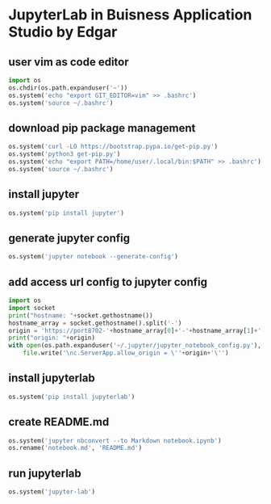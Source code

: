 # JupyterLab in Buisness Application Studio by Edgar

## user vim as code editor


```python
import os
os.chdir(os.path.expanduser('~'))
os.system('echo "export GIT_EDITOR=vim" >> .bashrc')
os.system('source ~/.bashrc')
```

## download pip package management


```python
os.system('curl -LO https://bootstrap.pypa.io/get-pip.py')
os.system('python3 get-pip.py')
os.system('echo "export PATH=/home/user/.local/bin:$PATH" >> .bashrc')
os.system('source ~/.bashrc')
```

## install jupyter


```python
os.system('pip install jupyter')
```

## generate jupyter config


```python
os.system('jupyter notebook --generate-config')
```

## add access url config to jupyter config


```python
import os
import socket
print("hostname: "+socket.gethostname())
hostname_array = socket.gethostname().split('-')
origin = 'https://port8702-'+hostname_array[0]+'-'+hostname_array[1]+'-'+hostname_array[2]+'.eu10.applicationstudio.cloud.sap'
print("origin: "+origin)
with open(os.path.expanduser('~/.jupyter/jupyter_notebook_config.py'), 'a') as file:
    file.write('\nc.ServerApp.allow_origin = \''+origin+'\'')
```

## install jupyterlab


```python
os.system('pip install jupyterlab')
```

## create README.md


```python
os.system('jupyter nbconvert --to Markdown notebook.ipynb')
os.rename('notebook.md', 'README.md')
```

## run jupyterlab


```python
os.system('jupyter-lab')
```
